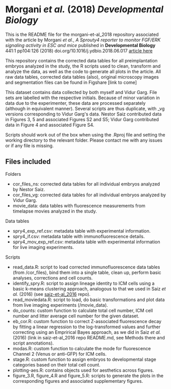 # Morgani _et al._ (2018) _Developmental Biology_

This is the README file for the morgani-et-al_2018 repository associated with the article by Morgani _et al._, _A Sprouty4 reporter to monitor FGF/ERK signaling activity in ESC and mice_ published in **Developmental Biology** 441:1 pp104:126 (2018) doi.org/10.1016/j.ydbio.2018.06.017 [article here](https://www.sciencedirect.com/science/article/pii/S0012160618301027?via%3Dihub)

This repository contains the corrected data tables for all preimplantation embryos analyzed in the study, the R scripts used to clean, transform and analyze the data, as well as the code to generate all plots in the article. All raw data tables, corrected data tables (also), original microscopy images and segmentation files can be found in Figshare [link to come]

This dataset contains data collected by both myself and Vidur Garg. File sets are labelled with the respective initials. Because of minor variation in data due to the experimenter, these data are processed separately (although in equivalent manner). Several scripts are thus duplicate, with _vg versions corresponding to Vidur Garg's data. Nestor Saiz contributed data in Figures 3, 5 and associated Figures S2 and S5; Vidur Garg contributed data in Figure 4 and associated Figure S4.

Scripts should work out of the box when using the .Rproj file and setting the working directory to the relevant folder. Please contact me with any issues or if any file is missing.

## Files included

Folders

* cor_files_ns: corrected data tables for all individual embryos analyzed by Nestor Saiz.
* cor_files_vg: corrected data tables for all individual embryos analyzed by Vidur Garg.
* movie_data: data tables with fluorescence measurements from timelapse movies analyzed in the study. 

Data tables

* spry4_exp_ref.csv: metadata table with experimental information.
* spry4_if.csv: metadata table with immunofluorescence details.
* spry4_mov_exp_ref.csv: metadata table with experimental information for live imaging experiments.

Scripts

* read_data.R: script to load corrected immunofluorescence data tables (from /cor_files), bind them into a single table, clean up, perform basic analyses, corrections and cell counts. 
* identify_spry.R: script to assign lineage identity to ICM cells using a basic k-means clustering approach, analogous to that we used in Saiz _et al._ (2016) (see [saiz-et-al_2016](https://github.com/nestorsaiz/saiz-et-al_2016) repo).
* read_moviedata.R: script to load, do basic transformations and plot data from live imaging experiments (/movie_data). 
* do_counts: custom function to calculate total cell number, ICM cell number and litter average cell number for the given dataset.
* eb_cor.R: custom function to correct Z-associated fluorescence decay by fitting a linear regression to the log-transformed values and further correcting using an Emprirical Bayes approach, as we did in Saiz _et al._ (2016) (link in saiz-et-al_2016 repo README.md, see Methods there and script annotations).
* modas.R: custom function to calculate the mode for fluorescence Channel 2 (Venus or anti-GFP) for ICM cells.
* stage.R: custom function to assign embryos to developmental stage categories based on their total cell count.
* plotting-aes.R: contains objects used for aesthetics across figures.
* figure_3.R, figure_4.R and figure_5.R: scripts to generate the plots in the corresponding figures and associated supplementary figures.

